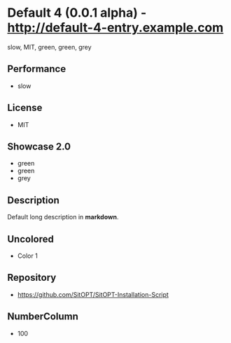 # Default 4 (0.0.1 alpha) - http://default-4-entry.example.com
slow, MIT, green, green, grey

## Performance
- slow

## License
- MIT

## Showcase 2.0
- green
- green
- grey

## Description
Default long description in __markdown__.

## Uncolored
- Color 1

## Repository
- https://github.com/SitOPT/SitOPT-Installation-Script

## NumberColumn
- 100
